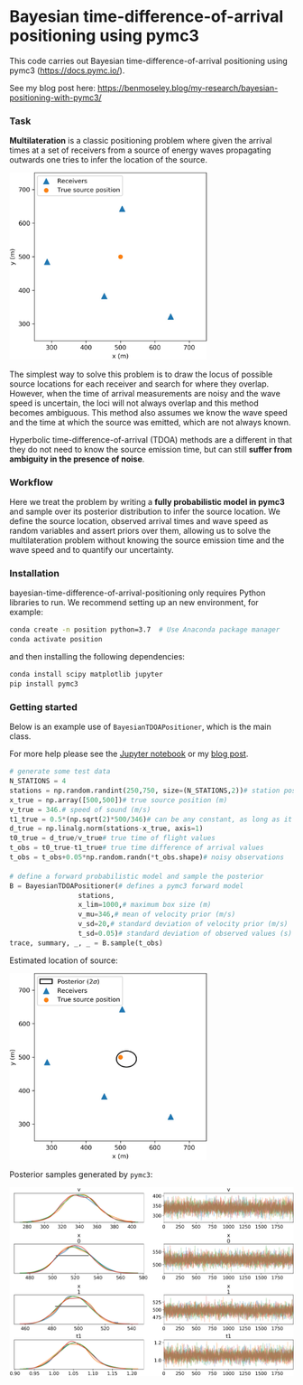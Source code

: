 # Bayesian time-difference-of-arrival positioning using pymc3

This code carries out Bayesian time-difference-of-arrival positioning using pymc3 (https://docs.pymc.io/).

See my blog post here: https://benmoseley.blog/my-research/bayesian-positioning-with-pymc3/

### Task

**Multilateration** is a classic positioning problem where given the arrival times at a set of receivers from a source of energy waves propagating outwards one tries to infer the location of the source.

<img src="figures/bayes_positioner_data.jpg" width="350"><!---include "" for proper github rendering-->

The simplest way to solve this problem is to draw the locus of possible source locations for each receiver and search for where they overlap. However, when the time of arrival measurements are noisy and the wave speed is uncertain, the loci will not always overlap and this method becomes ambiguous. This method also assumes we know the wave speed and the time at which the source was emitted, which are not always known. 

Hyperbolic time-difference-of-arrival (TDOA) methods are a different in that they do not need to know the source emission time, but can still **suffer from ambiguity in the presence of noise**.

### Workflow

Here we treat the problem by writing a **fully probabilistic model in pymc3** and sample over its posterior distribution to infer the source location. We define the source location, observed arrival times and wave speed as random variables and assert priors over them, allowing us to solve the multilateration problem without knowing the source emission time and the wave speed and to quantify our uncertainty.

### Installation

bayesian-time-difference-of-arrival-positioning only requires Python libraries to run. We recommend setting up an new environment, for example:
```bash
conda create -n position python=3.7  # Use Anaconda package manager
conda activate position
```
and then installing the following dependencies:
```bash
conda install scipy matplotlib jupyter
pip install pymc3
```

### Getting started

Below is an example use of `BayesianTDOAPositioner`, which is the main class.

For more help please see the [Jupyter notebook](https://github.com/benmoseley/bayesian-time-difference-of-arrival-positioning/blob/master/Bayesian%20time-difference-of-arrival%20positioning%20with%20pymc3.ipynb) or my [blog post](https://benmoseley.blog/my-research/bayesian-positioning-with-pymc3/).

```python
# generate some test data
N_STATIONS = 4
stations = np.random.randint(250,750, size=(N_STATIONS,2))# station positions (m)
x_true = np.array([500,500])# true source position (m)
v_true = 346.# speed of sound (m/s)
t1_true = 0.5*(np.sqrt(2)*500/346)# can be any constant, as long as it is within the uniform distribution prior on t1
d_true = np.linalg.norm(stations-x_true, axis=1)
t0_true = d_true/v_true# true time of flight values
t_obs = t0_true-t1_true# true time difference of arrival values
t_obs = t_obs+0.05*np.random.randn(*t_obs.shape)# noisy observations

# define a forward probabilistic model and sample the posterior
B = BayesianTDOAPositioner(# defines a pymc3 forward model
                 stations,
                 x_lim=1000,# maximum box size (m)
                 v_mu=346,# mean of velocity prior (m/s)
                 v_sd=20,# standard deviation of velocity prior (m/s)
                 t_sd=0.05)# standard deviation of observed values (s)
trace, summary, _, _ = B.sample(t_obs)
```

Estimated location of source:

<img src="figures/bayes_positioner_result2.jpg" width="350"><!---include "" for proper github rendering-->

Posterior samples generated by `pymc3`:

<img src="figures/bayes_positioner_result1.jpg" width="650"><!---include "" for proper github rendering-->
